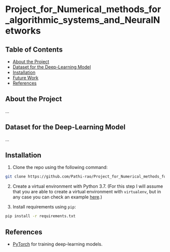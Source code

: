 # Project_for_Numerical_methods_for_algorithmic_systems_and_NeuralNetworks

<!-- TABLE OF CONTENTS -->
## Table of Contents
  - [About the Project](#about-the-project)
  - [Dataset for the Deep-Learning Model](#dataset-for-the-deep-learning-model)
  - [Installation](#installation)
  - [Future Work](#future-work)
  - [References](#references)

## About the Project
...



## Dataset for the Deep-Learning Model
...


## Installation
1. Clone the repo using the following command:
```bash
git clone https://github.com/Pathi-rao/Project_for_Numerical_methods_for_algorithmic_systems_and_NeuralNetworks 
```
2. Create a virtual environment with Python 3.7. (For this step I will assume that you are able to create a virtual environment with `virtualenv`, but in any case you can check an example [here](https://realpython.com/python-virtual-environments-a-primer/).)

3. Install requirements using `pip`:
```bash
pip install -r requirements.txt
```

## References

* [PyTorch](https://github.com/pytorch/pytorch) for training deep-learning models.

